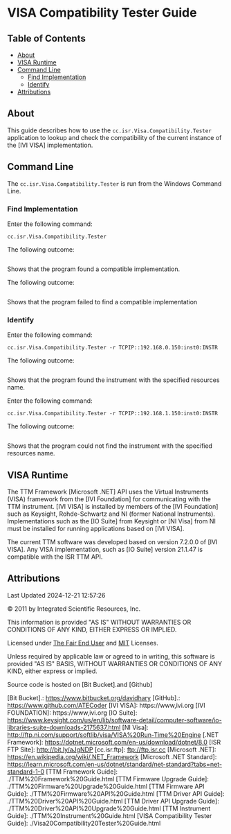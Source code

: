 # VISA Compatibility Tester Guide

## Table of Contents

- [About](#About)
- [VISA Runtime](#VISA-Runtime)
- [Command Line](#Command-Line)
  - [Find Implementation](#Find-Implementation)
  - [Identify](#Identify)
- [Attributions](#Attributions)

<a name="About"></a>
## About

This guide describes how to use the `cc.isr.Visa.Compatibility.Tester` application to lookup and check the compatibility of the current instance of the [IVI VISA] implementation.

<a name="Command-Line"></a>
## Command Line

The `cc.isr.Visa.Compatibility.Tester` is run from the Windows Command Line.

<a name="Find-Implementation"></a>
### Find Implementation

Enter the following command:
```
cc.isr.Visa.Compatibility.Tester
```

The following outcome:
```
```

Shows that the program found a compatible implementation.

The following outcome:
```
```

Shows that the program failed to find a compatible implementation 

<a name="Identify"></a>
### Identify

Enter the following command:
```
cc.isr.Visa.Compatibility.Tester -r TCPIP::192.168.0.150:inst0:INSTR
```

The following outcome:
```
```

Shows that the program found the instrument with the specified resources name.

Enter the following command:
```
cc.isr.Visa.Compatibility.Tester -r TCPIP::192.168.1.150:inst0:INSTR
```

The following outcome:
```
```
Shows that the program could not find the instrument with the specified resources name.


<a name="VISA_Runtime"></a>
## VISA Runtime

The TTM Framework [Microsoft .NET] API uses the Virtual Instruments (VISA) framework from the [IVI Foundation] for communicating with the TTM instrument. [IVI VISA] is installed by members of the [IVI Foundation] such as Keysight, Rohde-Schwartz and NI (former National Instruments). Implementations such as the [IO Suite] from Keysight or [NI Visa] from NI must be installed for running applications based on [IVI VISA].

The current TTM software was developed based on version 7.2.0.0 of [IVI VISA]. Any VISA implementation, such as [IO Suite] version 21.1.47 is compatible with the ISR TTM API.

<a name="Attributions"></a>
## Attributions

Last Updated 2024-12-21 12:57:26

&copy; 2011 by Integrated Scientific Resources, Inc.  

This information is provided "AS IS" WITHOUT WARRANTIES OR CONDITIONS OF ANY KIND, EITHER EXPRESS OR IMPLIED.

Licensed under [The Fair End User] and [MIT] Licenses.

Unless required by applicable law or agreed to in writing, this software is provided "AS IS" BASIS, WITHOUT WARRANTIES OR CONDITIONS OF ANY KIND, either express or implied.

Source code is hosted on [Bit Bucket].and [Github]

[The Fair End User]: http://www.isr.cc/licenses/Fair%20End%20User%20Use%20License.pdf
[MIT]: http://opensource.org/licenses/MIT
[Bit Bucket].: https://www.bitbucket.org/davidhary
[GitHub].: https://www.github.com/ATECoder
[IVI VISA]: https://www,ivi.org
[IVI FOUNDATION]: https://www,ivi.org
[IO Suite]: https://www.keysight.com/us/en/lib/software-detail/computer-software/io-libraries-suite-downloads-2175637.html
[NI Visa]: http://ftp.ni.com/support/softlib/visa/VISA%20Run-Time%20Engine
[.NET Framework]: https://dotnet.microsoft.com/en-us/download/dotnet/8.0
[ISR FTP Site]: http://bit.ly/aJgNDP
[cc.isr.ftp]: ftp://ftp.isr.cc
[Microsoft .NET]: https://en.wikipedia.org/wiki/.NET_Framework
[Microsoft .NET Standard]: https://learn.microsoft.com/en-us/dotnet/standard/net-standard?tabs=net-standard-1-0
[TTM Framework Guide]: ./TTM%20Framework%20Guide.html
[TTM Firmware Upgrade Guide]: ./TTM%20Firmware%20Upgrade%20Guide.html
[TTM Firmware API Guide]: ./TTM%20Firmware%20API%20Guide.html
[TTM Driver API Guide]: ./TTM%20Driver%20API%20Guide.html
[TTM Driver API Upgrade Guide]: ./TTM%20Driver%20API%20Upgrade%20Guide.html
[TTM Instrument Guide]: ./TTM%20Instrument%20Guide.html
[VISA Compatibility Tester Guide]: ./Visa20Compatibility20Tester%20Guide.html
